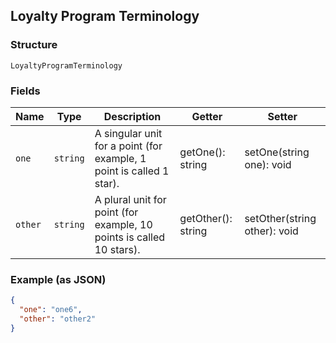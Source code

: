 ## Loyalty Program Terminology

### Structure

`LoyaltyProgramTerminology`

### Fields

| Name | Type | Description | Getter | Setter |
|  --- | --- | --- | --- | --- |
| `one` | `string` | A singular unit for a point (for example, 1 point is called 1 star). | getOne(): string | setOne(string one): void |
| `other` | `string` | A plural unit for point (for example, 10 points is called 10 stars). | getOther(): string | setOther(string other): void |

### Example (as JSON)

```json
{
  "one": "one6",
  "other": "other2"
}
```

